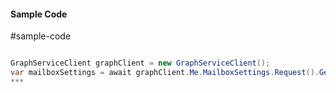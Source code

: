 #### Sample Code
#sample-code 

```C#

GraphServiceClient graphClient = new GraphServiceClient();
var mailboxSettings = await graphClient.Me.MailboxSettings.Request().GetAsync();
*** 

```